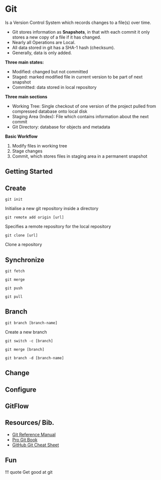 # Git

Is a Version Control System which records changes to a file(s) over time. 

- Git stores information as **Snapshots**, in that with each commit it only stores a new copy of a file if it has changed. 
- Nearly all Operations are Local. 
- All data stored in git has a SHA-1 hash (checksum).
- Generally, data is only added.

**Three main states:** 

- Modified: changed but not committed
- Staged: marked modified file in current version to be part of next snapshot
- Committed: data stored in local repository

**Three main sections**

- Working Tree: Single checkout of one version of the project pulled from compressed database onto local disk
- Staging Area (Index): File which contains information about the next commit
- Git Directory: database for objects and metadata

**Basic Workflow**

1. Modify files in working tree
2. Stage changes
3. Commit, which stores files in staging area in a permanent snapshot


## Getting Started

## Create

```
git init
```
Initialise a new git repository inside a directory
```
git remote add origin [url]
```
Specifies a remote repository for the local repository
```
git clone [url]
```
Clone a repository

## Synchronize

```
git fetch
```

```
git merge
```

```
git push
```

```
git pull
```

## Branch

```
git branch [branch-name]
```
Create a new branch
```
git switch -c [branch]
```

```
git merge [branch]
```

```
git branch -d [branch-name]
```

## Change

## Configure

## GitFlow


## Resources/ Bib.

- [Git Reference Manual](https://git-scm.com/docs)
- [Pro Git Book](https://git-scm.com/book/en/v2)
- [GitHub Git Cheat Sheet](https://github.github.com/training-kit/)

## Fun

!!! quote
    Get good at git